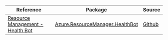 | Reference | Package | Source |
|---|---|---|
|[Resource Management - Health Bot](resourcemanager.healthbot-readme.md)|[Azure.ResourceManager.HealthBot](https://www.nuget.org/packages/Azure.ResourceManager.HealthBot)|[Github](https://github.com/Azure/azure-sdk-for-net/blob/main/sdk/healthbot/Azure.ResourceManager.HealthBot)|
